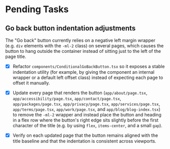 # Pending Tasks

## Go back button indentation adjustments

The "Go back" button currently relies on a negative left margin wrapper (e.g. `div` elements with the `-ml-2` class) on several pages, which causes the button to hang outside the container instead of sitting just to the left of the page title.

- [x] Refactor `components/ConditionalGoBackButton.tsx` so it exposes a stable indentation utility (for example, by giving the component an internal wrapper or a default left offset class) instead of expecting each page to offset it manually.
- [x] Update every page that renders the button (`app/about/page.tsx`, `app/accessibility/page.tsx`, `app/contact/page.tsx`, `app/packages/page.tsx`, `app/privacy/page.tsx`, `app/services/page.tsx`, `app/terms/page.tsx`, `app/work/page.tsx`, and `app/blog/blog-index.tsx`) to remove the `-ml-2` wrapper and instead place the button and heading in a flex row where the button's right edge sits slightly before the first character of the title (e.g. by using `flex`, `items-center`, and a small `gap`).
- [x] Verify on each updated page that the button remains aligned with the title baseline and that the indentation is consistent across viewports.

